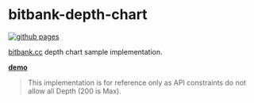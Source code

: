 # bitbank-depth-chart

[![github pages](https://github.com/daikiojm/bitbank-depth-chart/actions/workflows/gh-pages.yml/badge.svg?branch=main)](https://github.com/daikiojm/bitbank-depth-chart/actions/workflows/gh-pages.yml)

[bitbank.cc](http://app.bitbank.cc/) depth chart sample implementation.

**[demo]**

> This implementation is for reference only as API constraints do not allow all Depth (200 is Max).

[demo]: https://daikiojm.github.io/bitbank-depth-chart/
